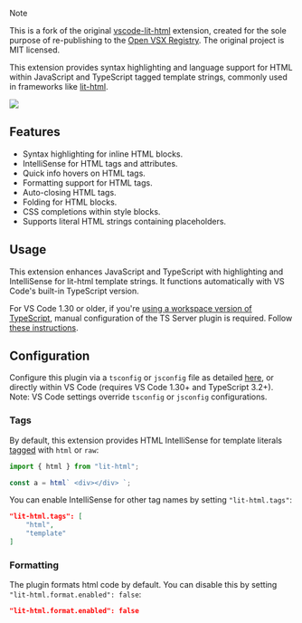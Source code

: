 > [!NOTE]
> This is a fork of the original [vscode-lit-html](https://github.com/mjbvz/vscode-lit-html) extension, created for the sole purpose of re-publishing to the [Open VSX Registry](https://open-vsx.org/). The original project is MIT licensed.

This extension provides syntax highlighting and language support for HTML within JavaScript and TypeScript tagged template strings, commonly used in frameworks like [lit-html](https://github.com/PolymerLabs/lit-html).

![](https://github.com/mjbvz/vscode-lit-html/raw/master/docs/example.gif)

## Features

- Syntax highlighting for inline HTML blocks.
- IntelliSense for HTML tags and attributes.
- Quick info hovers on HTML tags.
- Formatting support for HTML tags.
- Auto-closing HTML tags.
- Folding for HTML blocks.
- CSS completions within style blocks.
- Supports literal HTML strings containing placeholders.

## Usage

This extension enhances JavaScript and TypeScript with highlighting and IntelliSense for lit-html template strings. It functions automatically with VS Code's built-in TypeScript version.

For VS Code 1.30 or older, if you're [using a workspace version of TypeScript](https://code.visualstudio.com/Docs/languages/typescript#_using-newer-typescript-versions), manual configuration of the TS Server plugin is required. Follow [these instructions](https://github.com/Microsoft/typescript-lit-html-plugin#usage).

## Configuration

Configure this plugin via a `tsconfig` or `jsconfig` file as detailed [here](https://github.com/Microsoft/typescript-lit-html-plugin#configuration), or directly within VS Code (requires VS Code 1.30+ and TypeScript 3.2+). Note: VS Code settings override `tsconfig` or `jsconfig` configurations.

### Tags

By default, this extension provides HTML IntelliSense for template literals [tagged](https://developer.mozilla.org/en-US/docs/Web/JavaScript/Reference/Template_literals) with `html` or `raw`:

```js
import { html } from "lit-html";

const a = html` <div></div> `;
```

You can enable IntelliSense for other tag names by setting `"lit-html.tags"`:

```json
"lit-html.tags": [
    "html",
    "template"
]
```

### Formatting

The plugin formats html code by default. You can disable this by setting `"lit-html.format.enabled": false`:

```json
"lit-html.format.enabled": false
```
